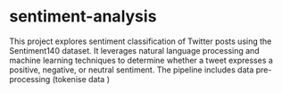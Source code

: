 # sentiment-analysis
This project explores sentiment classification of Twitter posts using the Sentiment140 dataset. It leverages natural language processing and machine learning techniques to determine whether a tweet expresses a positive, negative, or neutral sentiment. The pipeline includes data pre-processing (tokenise data )
